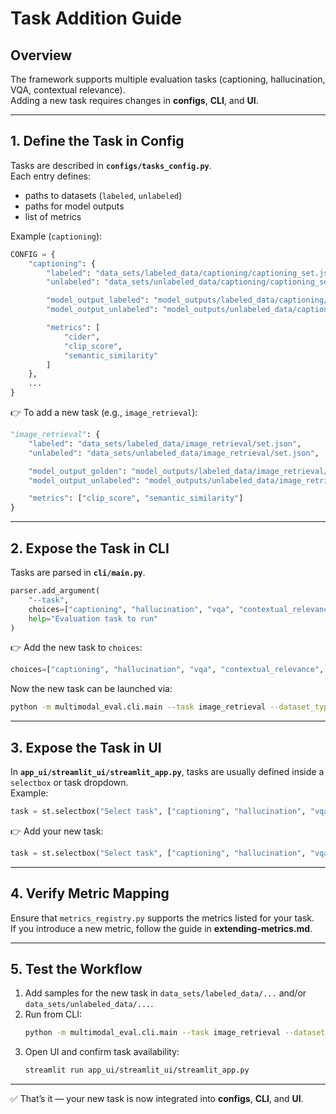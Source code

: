 # Task Addition Guide

## Overview
The framework supports multiple evaluation tasks (captioning, hallucination, VQA, contextual relevance).  
Adding a new task requires changes in **configs**, **CLI**, and **UI**.

---

## 1. Define the Task in Config

Tasks are described in **`configs/tasks_config.py`**.  
Each entry defines:
- paths to datasets (`labeled`, `unlabeled`)  
- paths for model outputs  
- list of metrics  

Example (`captioning`):
```python
CONFIG = {
    "captioning": {
        "labeled": "data_sets/labeled_data/captioning/captioning_set.json",
        "unlabeled": "data_sets/unlabeled_data/captioning/captioning_set.json",

        "model_output_labeled": "model_outputs/labeled_data/captioning/labeled_captioning_predictions.json",
        "model_output_unlabeled": "model_outputs/unlabeled_data/captioning/captioning_predictions.json",

        "metrics": [
            "cider",
            "clip_score",
            "semantic_similarity"
        ]
    },
    ...
}
```

👉 To add a new task (e.g., `image_retrieval`):
```python
"image_retrieval": {
    "labeled": "data_sets/labeled_data/image_retrieval/set.json",
    "unlabeled": "data_sets/unlabeled_data/image_retrieval/set.json",

    "model_output_golden": "model_outputs/labeled_data/image_retrieval/predictions.json",
    "model_output_unlabeled": "model_outputs/unlabeled_data/image_retrieval/predictions.json",

    "metrics": ["clip_score", "semantic_similarity"]
}
```

---

## 2. Expose the Task in CLI

Tasks are parsed in **`cli/main.py`**.  

```python
parser.add_argument(
    "--task",
    choices=["captioning", "hallucination", "vqa", "contextual_relevance", "all"],
    help="Evaluation task to run"
)
```

👉 Add the new task to `choices`:
```python
choices=["captioning", "hallucination", "vqa", "contextual_relevance", "image_retrieval", "all"]
```

Now the new task can be launched via:
```bash
python -m multimodal_eval.cli.main --task image_retrieval --dataset_type labeled
```

---

## 3. Expose the Task in UI

In **`app_ui/streamlit_ui/streamlit_app.py`**, tasks are usually defined inside a `selectbox` or task dropdown.  
Example:
```python
task = st.selectbox("Select task", ["captioning", "hallucination", "vqa", "contextual_relevance"])
```

👉 Add your new task:
```python
task = st.selectbox("Select task", ["captioning", "hallucination", "vqa", "contextual_relevance", "image_retrieval"])
```

---

## 4. Verify Metric Mapping

Ensure that `metrics_registry.py` supports the metrics listed for your task.  
If you introduce a new metric, follow the guide in **extending-metrics.md**.

---

## 5. Test the Workflow

1. Add samples for the new task in `data_sets/labeled_data/...` and/or `data_sets/unlabeled_data/...`.  
2. Run from CLI:
   ```bash
   python -m multimodal_eval.cli.main --task image_retrieval --dataset_type labeled --sources standard
   ```
3. Open UI and confirm task availability:
   ```bash
   streamlit run app_ui/streamlit_ui/streamlit_app.py
   ```

---

✅ That’s it — your new task is now integrated into **configs**, **CLI**, and **UI**.
